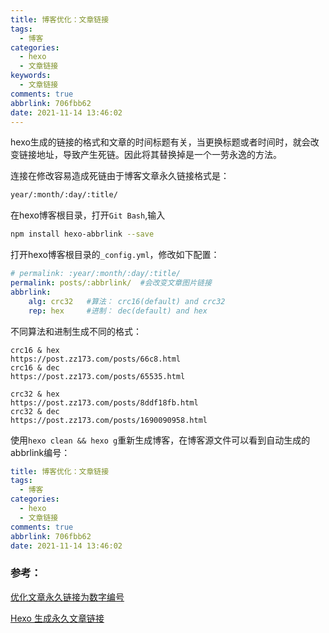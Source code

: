 ```yaml
---
title: 博客优化：文章链接
tags:
  - 博客
categories:
  - hexo
  - 文章链接
keywords:
  - 文章链接
comments: true
abbrlink: 706fbb62
date: 2021-11-14 13:46:02
---
```


​	hexo生成的链接的格式和文章的时间标题有关，当更换标题或者时间时，就会改变链接地址，导致产生死链。因此将其替换掉是一个一劳永逸的方法。

<!--more-->

连接在修改容易造成死链由于博客文章永久链接格式是：

```markdown
year/:month/:day/:title/
```

在hexo博客根目录，打开`Git Bash`,输入

```bash
npm install hexo-abbrlink --save
```

打开hexo博客根目录的`_config.yml`，修改如下配置：

```yml
# permalink: :year/:month/:day/:title/
permalink: posts/:abbrlink/  #会改变文章图片链接
abbrlink:
    alg: crc32   #算法： crc16(default) and crc32
    rep: hex     #进制： dec(default) and hex
```

不同算法和进制生成不同的格式：

```stylus
crc16 & hex
https://post.zz173.com/posts/66c8.html
crc16 & dec
https://post.zz173.com/posts/65535.html

crc32 & hex
https://post.zz173.com/posts/8ddf18fb.html
crc32 & dec
https://post.zz173.com/posts/1690090958.html
```

使用`hexo clean && hexo g`重新生成博客，在博客源文件可以看到自动生成的abbrlink编号：

```yml
title: 博客优化：文章链接
tags:
  - 博客
categories:
  - hexo
  - 文章链接
comments: true
abbrlink: 706fbb62
date: 2021-11-14 13:46:02
```



### 参考：

[优化文章永久链接为数字编号](https://mp.weixin.qq.com/s/PJbCXkKvmHqEiHftM-2Hkg)

[Hexo 生成永久文章链接](https://zhuanlan.zhihu.com/p/134492757)

